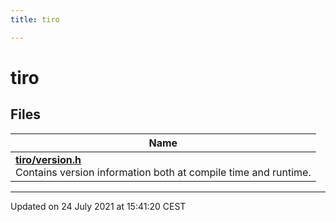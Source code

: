 ```yaml
---
title: tiro

---
```


# tiro



## Files

| Name           |
| -------------- |
| **[tiro/version.h](/docs/api/files/version_8h#file-version.h)** <br>Contains version information both at compile time and runtime.  |






-------------------------------

Updated on 24 July 2021 at 15:41:20 CEST

